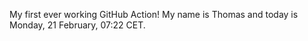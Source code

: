 My first ever working GitHub Action!
My name is Thomas and today is Monday, 21 February, 07:22 CET. 
